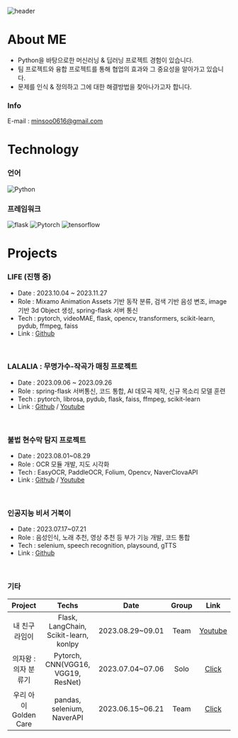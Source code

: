 ![header](https://capsule-render.vercel.app/api?type=rect&text=Welcome%20to%20my%20Github!&height=200)

# About ME
- Python을 바탕으로한 머신러닝 & 딥러닝 프로젝트 경험이 있습니다.
- 팀 프로젝트와 융합 프로젝트를 통해 협업의 효과와 그 중요성을 알아가고 있습니다. 
- 문제를 인식 & 정의하고 그에 대한 해결방법을 찾아나가고자 합니다.
  
### Info
E-mail : minsoo0616@gmail.com

# Technology
### 언어
![Python](https://img.shields.io/badge/Python-3776AB?style=flat&logo=Python&logoColor=white)

### 프레임워크
![flask](https://img.shields.io/badge/flask-000000?style=flat&logo=flask&logoColor=white)
![Pytorch](https://img.shields.io/badge/Pytorch-EE4C2C?style=flat&logo=Pytorch&logoColor=white)
![tensorflow](https://img.shields.io/badge/tensorflow-FF6F00?style=flat&logo=tensorflow&logoColor=white)


# Projects
### LIFE (진행 중)
- Date : 2023.10.04 ~ 2023.11.27
- Role : Mixamo Animation Assets 기반 동작 분류, 검색 기반 음성 변조, image 기반 3d Object 생성, spring-flask 서버 통신
- Tech : pytorch, videoMAE, flask, opencv, transformers, scikit-learn, pydub, ffmpeg, faiss
- Link : [Github](https://github.com/MTVS-Post-Production/post-ai)
<br>

### LALALIA : 무명가수-작곡가 매칭 프로젝트
- Date : 2023.09.06 ~ 2023.09.26
- Role : spring-flask 서버통신, 코드 통합, AI 데모곡 제작, 신규 목소리 모델 훈련
- Tech : pytorch, librosa, pydub, flask, faiss, ffmpeg, scikit-learn
- Link : [Github](https://github.com/MinSooC/lalalia_ai) / [Youtube](https://www.youtube.com/watch?v=QluGKnN534Y)
<br>
 
### 불법 현수막 탐지 프로젝트
- Date : 2023.08.01~08.29
- Role : OCR 모듈 개발, 지도 시각화
- Tech : EasyOCR, PaddleOCR, Folium, Opencv, NaverClovaAPI
- Link : [Github](https://github.com/MinSooC/META_Yolo_OCR_ChatGPT_PJT) / [Youtube](https://www.youtube.com/watch?v=UXZTP0jx1WQ&list=PLml1GH62sPF-tPUg7xatqjC3xG2bXmjgv)
<br>

### 인공지능 비서 거북이
- Date : 2023.07.17~07.21
- Role : 음성인식, 노래 추천, 영상 추천 등 부가 기능 개발, 코드 통합
- Tech : selenium, speech recognition, playsound, gTTS
- Link : [Github](https://github.com/MinSooC/TurtleNeck)
<br>

### 기타
|Project|Techs|Date|Group|Link|
|:---:|:---:|:---:|:---:|:---:|
|내 친구 라임이|Flask, LangChain, Scikit-learn, konlpy|2023.08.29~09.01|Team|[Youtube](https://www.youtube.com/watch?v=z-jwf2ad-uE)|
|의자왕 : 의자 분류기|Pytorch, CNN(VGG16, VGG19, ResNet)|2023.07.04~07.06|Solo|[Click](https://github.com/MinSooC/KingOfChairs)|
|우리 아이 Golden Care|pandas, selenium, NaverAPI|2023.06.15~06.21|Team|[Click](https://github.com/MinSooC/GoldenCare)|
<br>
